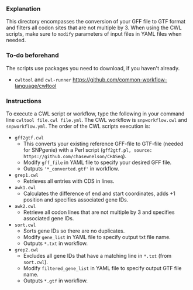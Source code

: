 ### Explanation ###

This directory encompasses the conversion of your GFF file to GTF format and filters all codon sites that are not multiple by 3.
When using the CWL scripts, make sure to `modify` parameters of input files in YAML files when needed.
### To-do beforehand ###

The scripts use packages you need to download, if you haven't already.
- `cwltool` and `cwl-runner` https://github.com/common-workflow-language/cwltool

### Instructions ###
To execute a CWL script or workflow, type the following in your command line `cwltool file.cwl file.yml`. 
The CWL workflow is `snpworkflow.cwl` and `snpworkflow.yml`. The order of the CWL scripts execution is:
- `gff2gtf.cwl`
    - This converts your existing reference GFF-file to GTF-file (needed for SNPgenie) with a Perl script (`gff2gtf.pl, source: https://github.com/chasewnelson/CHASeq`). 
    - Modify `gff_file` in YAML file to specify your desired GFF file.
    - Outputs `'*_converted.gtf'` in workflow.
- `grep1.cwl`
    - Retrieves all entries with CDS in lines.
- `awk1.cwl`
    - Calculates the difference of end and start coordinates, adds +1 position and specifies associated gene IDs.
- `awk2.cwl`
    - Retrieve all codon lines that are not multiple by 3 and specifies associated gene IDs.
- `sort.cwl`
    - Sorts gene IDs so there are no duplicates. 
    - Modify `gene_list` in YAML file to specify output txt file name.
    - Outputs `*.txt` in workflow.
- `grep2.cwl`
    - Excludes all gene IDs that have a matching line in `*.txt` (from `sort.cwl`). 
    - Modify `filtered_gene_list` in YAML file to specify output GTF file name.
    - Outputs `*.gtf` in workflow.
